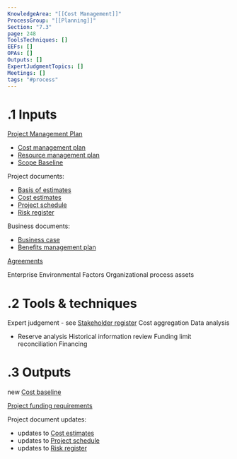 ```yaml
---
KnowledgeArea: "[[Cost Management]]"
ProcessGroup: "[[Planning]]"
Section: "7.3"
page: 248
ToolsTechniques: []
EEFs: []
OPAs: []
Outputs: []
ExpertJudgmentTopics: []
Meetings: []
tags: "#process"
---
```

# .1 Inputs

[Project Management Plan](Project%20Management%20Plan.md)
* [Cost management plan](Cost%20management%20plan.md)
* [Resource management plan](Resource%20management%20plan.md)
* [Scope Baseline](Scope%20Baseline.md)

Project documents:
* [Basis of estimates](Basis%20of%20estimates.md)
* [Cost estimates](Cost%20estimates.md)
* [Project schedule](Project%20schedule.md)
* [Risk register](Risk%20register.md)

Business documents:
* [Business case](Business%20case.md)
* [Benefits management plan](Benefits%20management%20plan.md)

[Agreements](Agreements.md)

Enterprise Environmental Factors
Organizational process assets

# .2 Tools & techniques
Expert judgement - see [Stakeholder register](Stakeholder%20register.md)
Cost aggregation
Data analysis
* Reserve analysis
Historical information review
Funding limit reconciliation
Financing

# .3 Outputs
new [Cost baseline](Cost%20baseline.md)

[Project funding requirements](Project%20funding%20requirements.md)


Project document updates:
* updates to [Cost estimates](Cost%20estimates.md)
* updates to [Project schedule](Project%20schedule.md)
* updates to [Risk register](Risk%20register.md)


